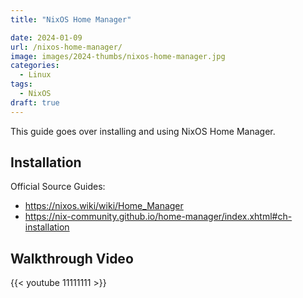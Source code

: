 ```yaml
---
title: "NixOS Home Manager"

date: 2024-01-09
url: /nixos-home-manager/
image: images/2024-thumbs/nixos-home-manager.jpg
categories:
  - Linux
tags:
  - NixOS
draft: true
---
```

This guide goes over installing and using NixOS Home Manager.
<!--more-->

## Installation

Official Source Guides:
- <https://nixos.wiki/wiki/Home_Manager>
- <https://nix-community.github.io/home-manager/index.xhtml#ch-installation>




## Walkthrough Video

{{< youtube 11111111 >}}
